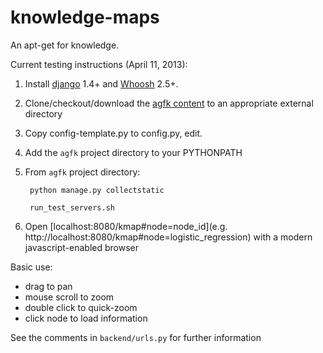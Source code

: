 knowledge-maps
==============
An apt-get for knowledge.

                             
Current testing instructions (April 11, 2013):

1. Install [django](https://www.djangoproject.com/download/) 1.4+ and [Whoosh](https://pypi.python.org/pypi/Whoosh) 2.5+.
2. Clone/checkout/download the [agfk content](https://github.com/agfk/agfk-content) to an appropriate external directory 
3. Copy config-template.py to config.py, edit.
4. Add the `agfk` project directory to your PYTHONPATH
5. From `agfk` project directory:

        python manage.py collectstatic

        run_test_servers.sh
6. Open [localhost:8080/kmap#node=node_id](e.g. http://localhost:8080/kmap#node=logistic_regression) with a modern javascript-enabled browser

Basic use:

- drag to pan	
- mouse scroll to zoom	
- double click to quick-zoom 
- click node to load information       
	
See the comments in `backend/urls.py` for further information
